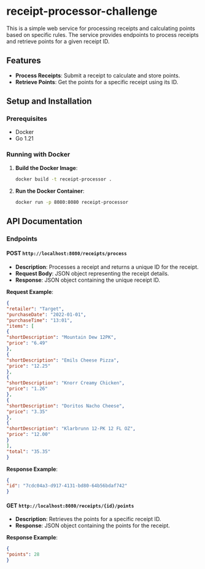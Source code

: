 # receipt-processor-challenge

This is a simple web service for processing receipts and calculating points based on specific rules. The service provides endpoints to process receipts and retrieve points for a given receipt ID.

## Features

- **Process Receipts**: Submit a receipt to calculate and store points.
- **Retrieve Points**: Get the points for a specific receipt using its ID.

## Setup and Installation

### Prerequisites

- Docker
- Go 1.21 

### Running with Docker

1. **Build the Docker Image**:

   ```sh
   docker build -t receipt-processor .
   ```

2. **Run the Docker Container**:

   ```sh
   docker run -p 8080:8080 receipt-processor
   ```

## API Documentation

### Endpoints

#### POST `http://localhost:8080/receipts/process`

- **Description**: Processes a receipt and returns a unique ID for the receipt.
- **Request Body**: JSON object representing the receipt details.
- **Response**: JSON object containing the unique receipt ID.

**Request Example**:
```json
{
"retailer": "Target",
"purchaseDate": "2022-01-01",
"purchaseTime": "13:01",
"items": [
{
"shortDescription": "Mountain Dew 12PK",
"price": "6.49"
},
{
"shortDescription": "Emils Cheese Pizza",
"price": "12.25"
},
{
"shortDescription": "Knorr Creamy Chicken",
"price": "1.26"
},
{
"shortDescription": "Doritos Nacho Cheese",
"price": "3.35"
},
{
"shortDescription": "Klarbrunn 12-PK 12 FL OZ",
"price": "12.00"
}
],
"total": "35.35"
}
```

**Response Example**:
```json
{
"id": "7cdc04a3-d917-4131-bd80-64b56bdaf742"
}
```
#### GET `http://localhost:8080/receipts/{id}/points`

- **Description**: Retrieves the points for a specific receipt ID.
- **Response**: JSON object containing the points for the receipt.

**Response Example**:
```json
{
"points": 28
}
```

